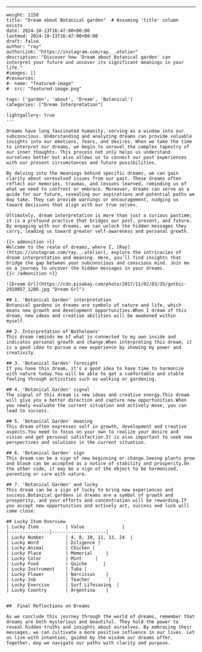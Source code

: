 ---
    weight: 1150
    title: "Dream about Botanical garden"  # Assuming 'title' column exists
    date: 2024-10-13T16:47:00+08:00
    lastmod: 2024-10-13T16:47:00+08:00
    draft: false
    author: "ray"
    authorLink: "https://instagram.com/ray._.atelier"
    description: "Discover how 'Dream about Botanical garden' can interpret your future and uncover its significant meanings in your life."
    #images: []
    #resources:
    #- name: "featured-image"
    #  src: "featured-image.png"
    
    tags: ['garden', 'about', 'Dream', 'Botanical']
    categories: ["Dream Interpretation"]
    
    lightgallery: true
    ---
    
    Dreams have long fascinated humanity, serving as a window into our subconscious. Understanding and analyzing dreams can provide valuable insights into our emotions, fears, and desires. When we take the time to interpret our dreams, we begin to unravel the complex tapestry of our inner thoughts. This process not only helps us understand ourselves better but also allows us to connect our past experiences with our present circumstances and future possibilities.
    
    By delving into the meanings behind specific dreams, we can gain clarity about unresolved issues from our past. These dreams often reflect our memories, traumas, and lessons learned, reminding us of what we need to confront or embrace. Moreover, dreams can serve as a guide for our future, revealing our aspirations and potential paths we may take. They can provide warnings or encouragement, nudging us toward decisions that align with our true selves.
    
    Ultimately, dream interpretation is more than just a curious pastime; it is a profound practice that bridges our past, present, and future. By engaging with our dreams, we can unlock the hidden messages they carry, leading us toward greater self-awareness and personal growth.
    
    {{< admonition >}}
    Welcome to the realm of dreams, where I, [Ray](https://instagram.com/ray._.atelier), explore the intricacies of dream interpretation and meaning. Here, you’ll find insights that bridge the gap between your subconscious and conscious mind. Join me on a journey to uncover the hidden messages in your dreams.
    {{< /admonition >}}
    
    ![Dream Grl](https://cdn.pixabay.com/photo/2017/11/02/03/35/gothic-2910057_1280.jpg "Dream Grl")
    
    ## 1. 'Botanical Garden' interpretation
    Botanical gardens in dreams are symbols of nature and life, which means new growth and development opportunities.When I dream of this dream, new ideas and creative abilities will be awakened within myself.
    
    ## 2. Interpretation of'Botheleans'
    This dream reminds me of what is connected to my own inside and indicates personal growth and change.When interpreting this dream, it is a good idea to pursue a new experience by showing my power and creativity.
    
    ## 3. 'Botanical Garden' foresight
    If you have this dream, it's a good idea to have time to harmonize with nature today.You will be able to get a comfortable and stable feeling through activities such as walking or gardening.
    
    ## 4. 'Botanical Garden' signal
    The signal of this dream is new ideas and creative energy.This dream will give you a better direction and capture new opportunities.When you newly evaluate the current situation and actively move, you can lead to success.
    
    ## 5. 'Botanical Garden' meaning
    This dream often expresses self in growth, development and creative aspects.You need to focus on your own to realize your desire and vision and get personal satisfaction.It is also important to seek new perspectives and solutions in the current situation.
    
    ## 6. 'Botanical Garden' sign
    This dream can be a sign of new beginning or change.Seeing plants grow and bloom can be accepted as a notice of stability and prosperity.On the other side, it may be a sign of the object to be harmonized, parenting or care with nature.
    
    ## 7. 'Botanical Garden' and lucky
    This dream can be a sign of lucky to bring new experiences and success.Botanical gardens in dreams are a symbol of growth and prosperity, and your efforts and concentration will be rewarding.If you accept new opportunities and actively act, success and luck will come close.
    
    ## Lucky Item Overview
    | Lucky Item          | Value              |
    |---------------|--------------------|
    | Lucky Number        | 4, 8, 10, 11, 13, 24  |
    | Lucky Word          | Diligence |
    | Lucky Animal        | Chicken |
    | Lucky Place         | Memorial     |
    | Lucky Color         | Mint     |
    | Lucky Food          | Quiche      |
    | Lucky Instrument    | Tuba |
    | Lucky Flower        | Narcissus    |
    | Lucky Job           | Teacher       |
    | Lucky Exercise      | Surf Lifesaving  |
    | Lucky Country       | Argentina    |
    
    
    ##  Final Reflections on Dreams
    
    As we conclude this journey through the world of dreams, remember that dreams are both mysterious and beautiful. They hold the power to reveal hidden truths and insights about ourselves. By embracing their messages, we can cultivate a more positive influence in our lives. Let us live with intention, guided by the wisdom our dreams offer. Together, may we navigate our paths with clarity and purpose.
    
